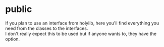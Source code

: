 # public

If you plan to use an interface from holylib, here you'll find everything you need from the classes to the interfaces.  
I don't really expect this to be used but if anyone wants to, they have the option.  